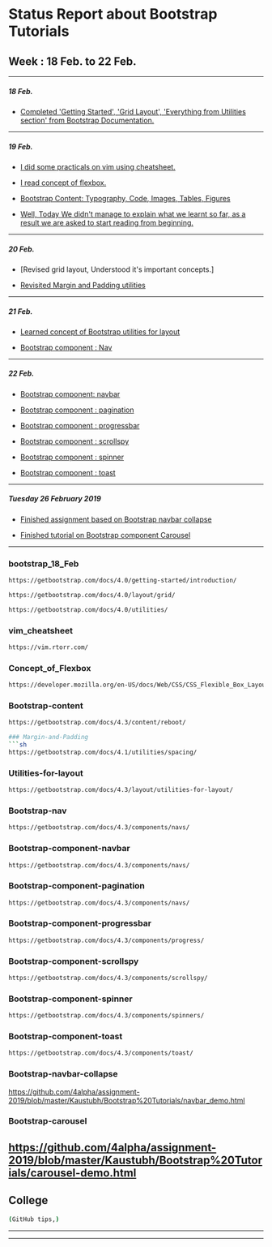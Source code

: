 # Status Report about Bootstrap Tutorials

## Week : 18 Feb. to 22 Feb.

--------------------------------------------------------------------------------
##### 18 Feb.


* [Completed 'Getting Started', 'Grid Layout', 'Everything from Utilities section' from Bootstrap Documentation.](#bootstrap_18_Feb)
--------------------------------------------------------------------------------
##### 19 Feb.
* [I did some practicals on vim using cheatsheet.](#vim_cheatsheet)

* [I read concept of flexbox.](#Concept_of_Flexbox)

* [Bootstrap Content: Typography, Code, Images, Tables, Figures](#Bootstrap-content)

* [Well, Today We didn't manage to explain what we learnt so far, as a result we are asked to start reading from beginning.](#New_Start_19_Feb.)

--------------------------------------------------------------------------------
##### 20 Feb.
* [Revised grid layout, Understood it's important concepts.]

* [Revisited Margin and Padding utilities](#Margin-and-Padding) 
--------------------------------------------------------------------------------

##### 21 Feb.
* [Learned concept of Bootstrap utilities for layout](#Utilities-for-layout)

* [Bootstrap component : Nav](#Bootstrap-nav) 
--------------------------------------------------------------------------------

##### 22 Feb.
* [Bootstrap component: navbar](#Bootstrap-component-navbar)

* [Bootstrap component : pagination](#Bootstrap-component-pagination)

* [Bootstrap component : progressbar](#Bootstrap-component-progressbar)

* [Bootstrap component : scrollspy](#Bootstrap-component-scrollspy)

* [Bootstrap component : spinner](#Bootstrap-component-spinner)

* [Bootstrap component : toast](#Bootstrap-component-toast)
--------------------------------------------------------------------------------

##### Tuesday 26 February 2019 

* [Finished assignment based on Bootstrap navbar collapse](#Bootstrap-navbar-collapse)

* [Finished tutorial on Bootstrap component Carousel](#Bootstrap-carousel)
--------------------------------------------------------------------------------

### bootstrap_18_Feb
```sh
https://getbootstrap.com/docs/4.0/getting-started/introduction/
```

```sh
https://getbootstrap.com/docs/4.0/layout/grid/
```

```sh
https://getbootstrap.com/docs/4.0/utilities/
```

### vim_cheatsheet
```sh
https://vim.rtorr.com/
```

### Concept_of_Flexbox
```sh
https://developer.mozilla.org/en-US/docs/Web/CSS/CSS_Flexible_Box_Layout/Basic_Concepts_of_Flexbox
```

### Bootstrap-content
```sh
https://getbootstrap.com/docs/4.3/content/reboot/

### Margin-and-Padding
```sh
https://getbootstrap.com/docs/4.1/utilities/spacing/
```

### Utilities-for-layout
```sh
https://getbootstrap.com/docs/4.3/layout/utilities-for-layout/
```

### Bootstrap-nav
```sh
https://getbootstrap.com/docs/4.3/components/navs/
```

### Bootstrap-component-navbar
```sh
https://getbootstrap.com/docs/4.3/components/navs/
```

### Bootstrap-component-pagination
```sh
https://getbootstrap.com/docs/4.3/components/navs/
```

### Bootstrap-component-progressbar
```sh
https://getbootstrap.com/docs/4.3/components/progress/
```

### Bootstrap-component-scrollspy
```sh
https://getbootstrap.com/docs/4.3/components/scrollspy/
```

### Bootstrap-component-spinner
```sh
https://getbootstrap.com/docs/4.3/components/spinners/
```
### Bootstrap-component-toast
```sh
https://getbootstrap.com/docs/4.3/components/toast/
```

### Bootstrap-navbar-collapse
https://github.com/4alpha/assignment-2019/blob/master/Kaustubh/Bootstrap%20Tutorials/navbar_demo.html

### Bootstrap-carousel
https://github.com/4alpha/assignment-2019/blob/master/Kaustubh/Bootstrap%20Tutorials/carousel-demo.html
--------------------------------------------------------------------------------

## College 
```sh
(GitHub tips,)
```

--------------------------------------------------------------------------------
--------------------------------------------------------------------------------


